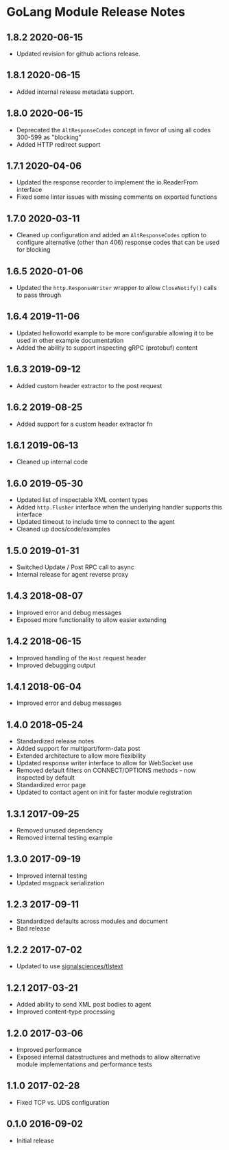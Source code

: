 # GoLang Module Release Notes

## 1.8.2 2020-06-15

* Updated revision for github actions release.

## 1.8.1 2020-06-15

* Added internal release metadata support.

## 1.8.0 2020-06-15

* Deprecated the `AltResponseCodes` concept in favor of using all codes 300-599 as "blocking"
* Added HTTP redirect support

## 1.7.1 2020-04-06

* Updated the response recorder to implement the io.ReaderFrom interface
* Fixed some linter issues with missing comments on exported functions

## 1.7.0 2020-03-11

* Cleaned up configuration and added an `AltResponseCodes` option to configure
  alternative (other than 406) response codes that can be used for blocking

## 1.6.5 2020-01-06

* Updated the `http.ResponseWriter` wrapper to allow `CloseNotify()` calls to pass through

## 1.6.4 2019-11-06

* Updated helloworld example to be more configurable allowing it to be used in other example documentation
* Added the ability to support inspecting gRPC (protobuf) content

## 1.6.3 2019-09-12

* Added custom header extractor to the post request

## 1.6.2 2019-08-25

* Added support for a custom header extractor fn

## 1.6.1 2019-06-13

* Cleaned up internal code

## 1.6.0 2019-05-30

* Updated list of inspectable XML content types
* Added `http.Flusher` interface when the underlying handler supports this interface
* Updated timeout to include time to connect to the agent
* Cleaned up docs/code/examples

## 1.5.0 2019-01-31

* Switched Update / Post RPC call to async
* Internal release for agent reverse proxy

## 1.4.3 2018-08-07

* Improved error and debug messages
* Exposed more functionality to allow easier extending


## 1.4.2 2018-06-15
* Improved handling of the `Host` request header
* Improved debugging output

## 1.4.1 2018-06-04
* Improved error and debug messages

## 1.4.0 2018-05-24

* Standardized release notes
* Added support for multipart/form-data post
* Extended architecture to allow more flexibility
* Updated response writer interface to allow for WebSocket use
* Removed default filters on CONNECT/OPTIONS methods - now inspected by default
* Standardized error page
* Updated to contact agent on init for faster module registration

## 1.3.1 2017-09-25

* Removed unused dependency
* Removed internal testing example

## 1.3.0 2017-09-19

* Improved internal testing
* Updated msgpack serialization

## 1.2.3 2017-09-11

* Standardized defaults across modules and document
* Bad release

## 1.2.2 2017-07-02

* Updated to use [signalsciences/tlstext](https://github.com/signalsciences/tlstext)

## 1.2.1 2017-03-21

* Added ability to send XML post bodies to agent
* Improved content-type processing

## 1.2.0 2017-03-06

* Improved performance
* Exposed internal datastructures and methods
  to allow alternative module implementations and
  performance tests

## 1.1.0 2017-02-28

* Fixed TCP vs. UDS configuration

## 0.1.0 2016-09-02

* Initial release
